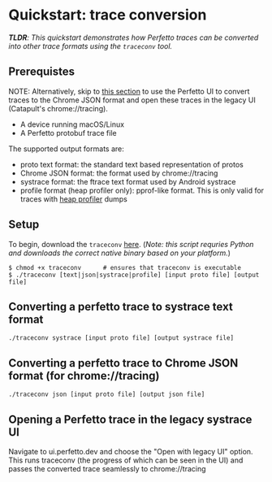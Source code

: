 # Quickstart: trace conversion

_**TLDR**: This quickstart demonstrates how Perfetto traces can be converted into other trace formats using the `traceconv` tool._

## Prerequistes

NOTE: Alternatively, skip to [this section](/docs/TODO.md) to use the Perfetto UI to convert traces to the Chrome JSON format and open these traces in the legacy UI (Catapult's chrome://tracing).

- A device running macOS/Linux
- A Perfetto protobuf trace file

The supported output formats are:

- proto text format: the standard text based representation of protos
- Chrome JSON format: the format used by chrome://tracing
- systrace format: the ftrace text format used by Android systrace
- profile format (heap profiler only): pprof-like format. This is only valid for traces with [heap profiler](/src/profiling/memory/README.md) dumps

Setup
---------

To begin, download the `traceconv` [here](). (_Note: this script requries Python and downloads the correct native binary based on your platform._)

```console
$ chmod +x traceconv      # ensures that traceconv is executable 
$ ./traceconv [text|json|systrace|profile] [input proto file] [output file]
```

## Converting a perfetto trace to systrace text format

`./traceconv systrace [input proto file] [output systrace file]`

## Converting a perfetto trace to Chrome JSON format (for chrome://tracing)

`./traceconv json [input proto file] [output json file]`

## Opening a Perfetto trace in the legacy systrace UI

Navigate to ui.perfetto.dev and choose the "Open with legacy UI" option. This runs traceconv (the progress of which can be seen in the UI) and passes the converted trace seamlessly to chrome://tracing

